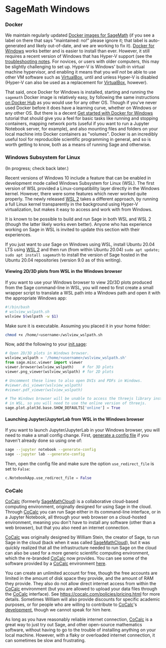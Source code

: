 

# SageMath Windows


### Docker

We maintain regularly updated <a class="https" href="https://hub.docker.com/r/sagemath/sagemath">Docker images for SageMath</a> (if you see a label on there that says "maintained: no!" please ignore it; that label is auto-generated and likely out-of-date, and we are working to fix it).  <a class="https" href="https://docs.docker.com/docker-for-windows/install/">Docker for Windows</a> works better and is easier to install than ever.  However, it still requires a recent version of Windows that has Hyper-V support (see the <a class="https" href="https://docs.docker.com/docker-for-windows/troubleshoot/#virtualization-must-be-enabled">troubleshooting notes</a>.  For novices, or users with older computers, this may be slightly challenging to set up.  Hyper-V is Windows' built-in virtual machine hypervisor, and enabling it means that you _will not_ be able to use other VM software such as <a href="/VirtualBox">VirtualBox</a>, until and unless Hyper-V is disabled (Hyper-V can also be used as a replacement for <a href="/VirtualBox">VirtualBox</a>, however). 

That said, once Docker for Windows is installed, starting and running the `sagemath` Docker image is relatively easy, by following the same instructions <a class="https" href="https://hub.docker.com/r/sagemath/sagemath">on Docker Hub</a> as you would use for any other OS.  Though if you've never used Docker before it does have a learning curve, whether on Windows or any other OS.  But there is a decent <a class="https" href="https://docs.docker.com/docker-for-windows/">Get started with Docker for Windows</a> tutorial that should give you a feel for basic tasks like running and stopping containers, mapping network ports (useful if you want to run a Jupyter Notebook server, for example), and also mounting files and folders on your local machine into Docker containers as "volumes".  Docker is an incredibly useful tool for reproducible scientific programming in general, and so is worth getting to know, both as a means of running Sage and otherwise. 


### Windows Subsystem for Linux

(In progress; check back later.) 

Recent versions of Windows 10 include a feature that can be enabled in development mode called Windows Subsystem for Linux (WSL).  The first version of WSL provided a Linux-compatibility layer directly in the Windows kernel.  However, there were some features which never worked quite properly.  The newly released <a class="https" href="https://docs.microsoft.com/en-us/windows/wsl/wsl2-install">WSL 2</a> takes a different approach, by running a full Linux kernel transparently in the background using Hyper-V virtualization, but makes it easy to access and work with from Windows. 

It is known to be possible to build and run Sage in both WSL and WSL 2 (though the latter likely works even better).  Anyone who has experience working on Sage in WSL is invited to update this section with their experiences. 

If you just want to _use_ Sage on Windows using WSL, install Ubuntu 20.04 LTS using <a class="https" href="https://docs.microsoft.com/en-us/windows/wsl/wsl2-install">WSL 2</a> and then run (from within Ubuntu 20.04) `sudo apt update; sudo apt install sagemath` to install the version of Sage hosted in the Ubuntu 20.04 repositories (version 9.0 as of this writing). 


#### Viewing 2D/3D plots from WSL in the Windows browser

If you want to use your Windows browser to view 2D/3D plots produced from the Sage command-line in WSL, you will need to first create a small wrapper script to translate a WSL path into a Windows path and open it with the appropriate Windows app: 


```bash
#!/bin/bash
# wslview_wslpath.sh
wslview $(wslpath -w $1)
```
Make sure it is executable. Assuming you placed it in your home folder: 


```bash
chmod +x /home/<username>/wslview_wslpath.sh
```
Now, add the following to your <a class="https" href="https://doc.sagemath.org/html/en/reference/repl/startup.html#the-init-sage-script">init.sage</a>: 


```python
# Open 2D/3D plots in Windows browser.
wslview_wslpath = '/home/<username>/wslview_wslpath.sh'
from sage.misc.viewer import viewer
viewer.browser(wslview_wslpath)    # for 3D plots
viewer.png_viewer(wslview_wslpath) # for 2D plots

# Uncomment these lines to also open DVIs and PDFs in Windows.
#viewer.dvi_viewer(wslview_wslpath)
#viewer.pdf_viewer(wslview_wslpath)

# The Windows browser will be unable to access the threejs library installed
# in WSL, so you will need to use the online version of threejs.
sage.plot.plot3d.base.SHOW_DEFAULTS['online'] = True    
```

#### Launching Jupyter/JupyterLab from WSL in the Windows browser

If you want to launch Jupyter/JupyterLab in your Windows browser, you will need to make a small config change. First, <a class="https" href="https://jupyter-notebook.readthedocs.io/en/stable/config.html">generate a config file</a> if you haven't already done so using one of: 


```bash
sage --jupyter notebook --generate-config
sage --jupyter lab --generate-config
```
Then, open the config file and make sure the option `use_redirect_file` is set to `False`: 


```python
c.NotebookApp.use_redirect_file = False
```

### CoCalc

<a class="https" href="https://cocalc.com/">CoCalc</a> (formerly <a href="/SageMathCloud">SageMathCloud</a>) is a collaborative cloud-based computing environment, originally designed for using Sage in the cloud.  Through <a href="/CoCalc">CoCalc</a> you can run Sage either in its command-line interface, or in a Jupyter Notebook, all through your web browser on a cloud-hosted environment, meaning you don't have to install any software (other than a web browser), but that you also need an internet connection. 

<a href="/CoCalc">CoCalc</a> was originally designed by William Stein, the creator of Sage, to run Sage in the cloud (back when it was called <a href="/SageMathCloud">SageMathCloud</a>), but it was quickly realized that all the infrastructure needed to run Sage on the cloud can also be used for a more generic scientific computing environment, which the re-branded <a href="/CoCalc">CoCalc</a> now provides.  You can see some of the software provided by a <a href="/CoCalc">CoCalc</a> environment <a class="https" href="https://cocalc.com/doc/software.html">here</a>. 

You can create an unlimited account for free, though the free accounts are limited in the amount of disk space they provide, and the amount of RAM they provide.  They also do not allow direct internet access from within the <a href="/CoCalc">CoCalc</a> environment (but you are allowed to upload your data files through the <a href="/CoCalc">CoCalc</a> interface).  See <a href="https://cocalc.com/policies/pricing.html">https://cocalc.com/policies/pricing.html</a> for more details.  Sometimes William will also provide discounts for specific academic purposes, or for people who are willing to contribute to <a href="/CoCalc">CoCalc</a>'s <a class="https" href="https://github.com/sagemathinc/cocalc">development</a>, though we cannot speak for him here. 

As long as you have reasonably reliable internet connection, <a href="/CoCalc">CoCalc</a> is a great way to just try out Sage, and other open-source mathematics software, without having to go to the trouble of installing anything on your local machine.  However, with a flaky or overloaded internet connection, it can sometimes be slow and frustrating. 
